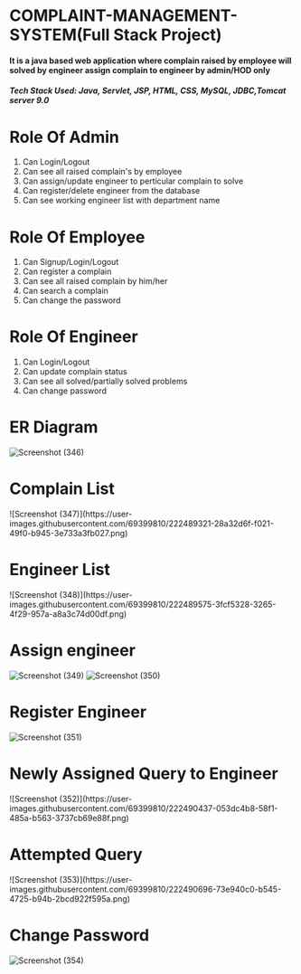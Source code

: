 # COMPLAINT-MANAGEMENT-SYSTEM(Full Stack Project)

<h4>It is a java based web application where complain raised by employee will solved by engineer assign complain to engineer by admin/HOD only </h4>

<h5>Tech Stack Used: Java, Servlet, JSP, HTML, CSS, MySQL, JDBC,Tomcat server 9.0</h5>

<h1>Role Of Admin</h1>
<ol>
<li>Can Login/Logout </li>
<li> Can see all raised complain's by employee </li>
<li>Can assign/update engineer to perticular complain to solve</li>
<li>Can register/delete engineer from the database</li>
<li>Can see working engineer list with department name</li> </ol>


<h1>Role Of Employee</h1>
<ol>
<li>Can Signup/Login/Logout </li>
<li> Can register a complain</li>
<li>Can see all raised complain by him/her</li>
<li>Can search a complain</li>
<li>Can change the password</li> </ol>

 
<h1>Role Of Engineer</h1>
<ol>
<li>Can Login/Logout </li>
<li> Can update complain status</li>
<li>Can see all solved/partially solved problems</li>
<li>Can change password</li> </ol>
 

<h1>ER Diagram</h1>

![Screenshot (346)](https://user-images.githubusercontent.com/69399810/222488623-80ce806b-aa31-4f1c-b824-3db109556699.png)

<h1>Complain List</h1>
![Screenshot (347)](https://user-images.githubusercontent.com/69399810/222489321-28a32d6f-f021-49f0-b945-3e733a3fb027.png)

<h1>Engineer List</h1>
![Screenshot (348)](https://user-images.githubusercontent.com/69399810/222489575-3fcf5328-3265-4f29-957a-a8a3c74d00df.png)

<h1>Assign engineer</h1>

![Screenshot (349)](https://user-images.githubusercontent.com/69399810/222489715-435b5cc0-2998-481d-989e-3dbe4eb6a199.png)
![Screenshot (350)](https://user-images.githubusercontent.com/69399810/222490090-795580ee-d1e9-4bfd-a55f-e5980f92f497.png)

<h1>Register Engineer</h1>

![Screenshot (351)](https://user-images.githubusercontent.com/69399810/222490302-0ee2fe14-a77f-41ba-96ef-487a2683f7d8.png)

<h1>Newly Assigned Query to Engineer</h1>
![Screenshot (352)](https://user-images.githubusercontent.com/69399810/222490437-053dc4b8-58f1-485a-b563-3737cb69e88f.png)

<h1>Attempted Query</h1>
![Screenshot (353)](https://user-images.githubusercontent.com/69399810/222490696-73e940c0-b545-4725-b94b-2bcd922f595a.png)

<h1>Change Password</h1>

![Screenshot (354)](https://user-images.githubusercontent.com/69399810/222490793-a9e26432-e1ff-4281-ba6e-44063b2fe0a5.png)


